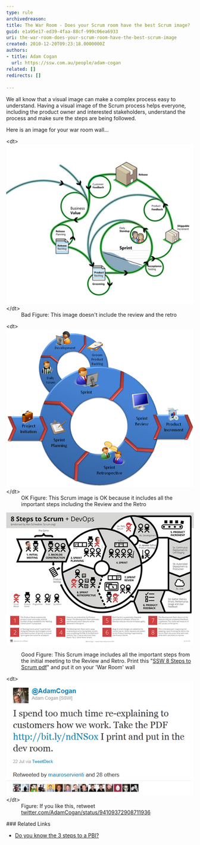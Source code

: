 ```yaml
---
type: rule
archivedreason: 
title: The War Room - Does your Scrum room have the best Scrum image?
guid: e1a95e17-ed39-4faa-88cf-999c06ea6933
uri: the-war-room-does-your-scrum-room-have-the-best-scrum-image
created: 2010-12-20T09:23:18.0000000Z
authors:
- title: Adam Cogan
  url: https://ssw.com.au/people/adam-cogan
related: []
redirects: []

---
```


We all know that a visual image can make a complex process easy to understand. Having a visual image of the Scrum process helps everyone, including the product owner and interested stakeholders, understand the process and make sure the steps are being followed. 

Here is an image for your war room wall...  
<!--endintro-->
<dl class="badImage">&lt;dt&gt;
      <img src="SCRUMImage-bad02.jpg" alt="bad scrum"> 
   &lt;/dt&gt;<dd>Bad Figure: This image doesn't include the review and the retro</dd></dl><dl class="badImage">&lt;dt&gt;
      <img src="SCRUMImage-good.jpg" alt="scrum process"> 
   &lt;/dt&gt;<dd>OK Figure: This Scrum image is OK because it includes all the important steps including the Review and the Retro</dd></dl><dl class="goodImage"><dl class="ssw15-rteElement-ImageArea">
      <a href="/Documents/8StepstoScrum.pdf"><img src="8Steps_preview.jpg" alt="8 steps to scrum"></a></dl><dd>Good Figure: This Scrum image includes all the important steps from the initial meeting to the Review and Retro. Print this "<a href="/Documents/8StepstoScrum.pdf">SSW 8 Steps to Scrum pdf</a>" and put it on your 'War Room' wall</dd></dl><dl class="image">&lt;dt&gt;
      <img src="scrum-twitter.jpg" alt="retweet">
   &lt;/dt&gt;<dd>Figure: If you like this, retweet  
      <a href="https://twitter.com/AdamCogan/status/94109372908711936" target="_blank">twitter.com/AdamCogan/status/94109372908711936</a></dd></dl>
### Related Links

* [Do you know the 3 steps to a PBI?](/Pages/Do-you-know-the-3-steps-to-a-PBI.aspx)
